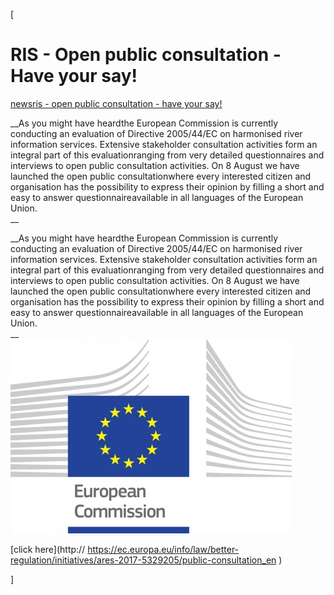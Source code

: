[

# RIS - Open public consultation - Have your say!

<a href="/news" style="text-transform:lowercase;">News</a><a href="/news/ris___open_public_consultation___have_your_say_" style="text-transform:lowercase;">RIS - Open public consultation - Have your say!</a>  
  


__As you might have heardthe European Commission is currently conducting an evaluation of Directive 2005/44/EC on harmonised river information services. Extensive stakeholder consultation activities form an integral part of this evaluationranging from very detailed questionnaires and interviews to open public consultation activities. On 8 August we have launched the open public consultationwhere every interested citizen and organisation has the possibility to express their opinion by filling a short and easy to answer questionnaireavailable in all languages of the European Union.  
__

__As you might have heardthe European Commission is currently conducting an evaluation of Directive 2005/44/EC on harmonised river information services. Extensive stakeholder consultation activities form an integral part of this evaluationranging from very detailed questionnaires and interviews to open public consultation activities. On 8 August we have launched the open public consultationwhere every interested citizen and organisation has the possibility to express their opinion by filling a short and easy to answer questionnaireavailable in all languages of the European Union.  
__  
![](/docs/Image/685/thumb_450x-_logo_ce_en_rvb_hr.jpg)  
  
[click here](http:// https://ec.europa.eu/info/law/better-regulation/initiatives/ares-2017-5329205/public-consultation_en )  
  
]
